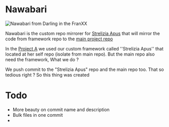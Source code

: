 # Nawabari
![Nawabari from Darling in the FranXX](https://i.imgur.com/VOfwnjG.png)

Nawabari is the custom repo mirrorer for [Strelizia Apus](https://github.com/ProjectA-RP/strelizia_apus) that will mirror the code from framework repo to the [main project repo](https://github.com/ProjectA-RP/ProjectA)

In the [Project A](https://github.com/ProjectA-RP) we used our custom framework called ''Strelizia Apus'' that located at her self repo (isolate from main repo). But the main repo also need the framework, What we do ?

We push commit to the "Strelizia Apus" repo and the main repo too. That so tedious right ? So this thing was created

# Todo

 - More beauty on commit name and description
 - Bulk files in one commit
 - 
# 
